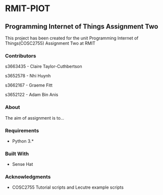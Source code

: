 # RMIT-PIOT
## Programming Internet of Things Assignment Two
This project has been created for the unit Programming Internet of Things(COSC2755) Assignment Two at RMIT

### Contributors
s3663435 - Claire Taylor-Cuthbertson

s3652578 - Nhi Huynh

s3662167 - Graeme Fitt

s3652122 - Adam Bin Anis

### About
The aim of assignment is to...

### Requirements
- Python 3.*

### Built With
* Sense Hat


### Acknowledgments
* COSC2755 Tutorial scripts and Lecutre example scripts
